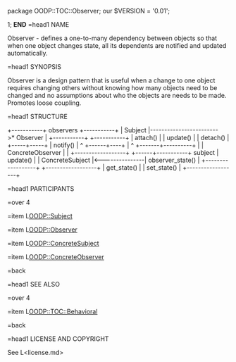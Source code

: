 package OODP::TOC::Observer;
our $VERSION = '0.01';

1;
__END__
=head1 NAME

Observer - defines a one-to-many dependency between objects so that
when one object changes state, all its dependents are notified and
updated automatically.

=head1 SYNOPSIS

Observer is a design pattern that is useful when a change to one object
requires changing others without knowing how many objects need to be
changed and no assumptions about who the objects are needs to be made.
Promotes loose coupling.

=head1 STRUCTURE


   +-----------+  observers              +-----------+
   |  Subject  |------------------------>* Observer  |
   +-----------+                         +-----------+
   |  attach() |                         | update()  |
   |  detach() |                         +-----+-----+
   |  notify() |                               ^
   +------+----+                               |
          ^                            +-------+----------+
          |                            | ConcreteObserver |
          |                            +------------------+
   +------+-----------+        subject | update()         |
   |  ConcreteSubject |<---------------| observer_state() |
   +------------------+                +------------------+
   |  get_state()     |
   |  set_state()     |
   +------------------+


=head1 PARTICIPANTS

=over 4

=item L<OODP::Subject>

=item L<OODP::Observer>

=item L<OODP::ConcreteSubject>

=item L<OODP::ConcreteObserver>

=back

=head1 SEE ALSO

=over 4

=item L<OODP::TOC::Behavioral>

=back

=head1 LICENSE AND COPYRIGHT

See L<license.md>

